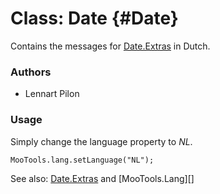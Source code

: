 Class: Date {#Date}
=====================================

Contains the messages for [Date.Extras][] in Dutch.

### Authors

* Lennart Pilon

### Usage

Simply change the language property to *NL*.

	MooTools.lang.setLanguage("NL");

See also: [Date.Extras][] and [MooTools.Lang][]

[FormValidator]: http://www.mootools.net/docs/more/Forms/FormValidator#FormValidator
[Date.Extras]: http://www.mootools.net/docs/more/Native/Date.Extras